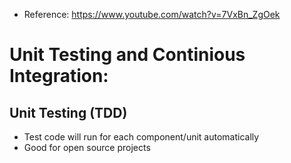 - Reference: https://www.youtube.com/watch?v=7VxBn_ZgOek

# Unit Testing and Continious Integration:

## Unit Testing (TDD)

- Test code will run for each component/unit automatically
- Good for open source projects




